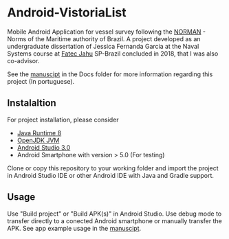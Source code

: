 # Android-VistoriaList

Mobile Android Application for vessel survey following the [NORMAN](https://www.marinha.mil.br/dpc/normas) - Norms of the Maritime authority of Brazil. A project developed as an undergraduate dissertation of Jessica Fernanda Garcia at the Naval Systems course at [Fatec Jahu](http://fatecjahu.edu.br/) SP-Brazil concluded in 2018, that I was also co-advisor.

See the [manuscipt](https://github.com/ademirmarquesjunior/Android-VistoriaList-Jessica/blob/master/Docs/Jessica_Fernanda_Garcia_2018.pdf) in the Docs folder for more information regarding this project (In portuguese).

## Instalaltion

For project installation, please consider 

- [Java Runtime 8](https://java.com/en/download/)
- [OpenJDK JVM](http://openjdk.java.net/groups/hotspot/docs/RuntimeOverview.html)
- [Android Studio 3.0](https://developer.android.com/studio)
- Android Smartphone with version > 5.0 (For testing)



Clone or copy this repository to your working folder and import the project in Android Studio IDE or other Android IDE with Java and Gradle support.

## Usage

Use "Build project" or "Build APK(s)" in Android Studio. Use debug mode to transfer directly to a conected Android smartphone or manually transfer the APK. See app example usage in the [manuscipt](https://github.com/ademirmarquesjunior/Android-VistoriaList-Jessica/blob/master/Docs/Jessica_Fernanda_Garcia_2018.pdf).
